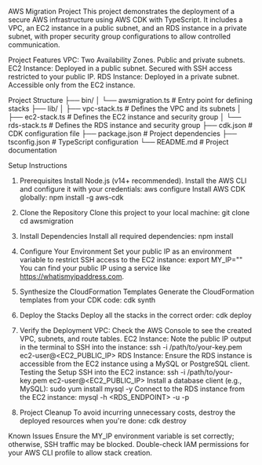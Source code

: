 AWS Migration Project
This project demonstrates the deployment of a secure AWS infrastructure using AWS CDK with TypeScript. It includes a VPC, an EC2 instance in a public subnet, and an RDS instance in a private subnet, with proper security group configurations to allow controlled communication.

Project Features
VPC:
Two Availability Zones.
Public and private subnets.
EC2 Instance:
Deployed in a public subnet.
Secured with SSH access restricted to your public IP.
RDS Instance:
Deployed in a private subnet.
Accessible only from the EC2 instance.

Project Structure
├── bin/
│ └── awsmigration.ts # Entry point for defining stacks
├── lib/
│ ├── vpc-stack.ts # Defines the VPC and its subnets
│ ├── ec2-stack.ts # Defines the EC2 instance and security group
│ └── rds-stack.ts # Defines the RDS instance and security group
├── cdk.json # CDK configuration file
├── package.json # Project dependencies
├── tsconfig.json # TypeScript configuration
└── README.md # Project documentation

Setup Instructions

1. Prerequisites
   Install Node.js (v14+ recommended).
   Install the AWS CLI and configure it with your credentials:
   aws configure
   Install AWS CDK globally:
   npm install -g aws-cdk

2. Clone the Repository
   Clone this project to your local machine:
   git clone <repository-url>
   cd awsmigration

3. Install Dependencies
   Install all required dependencies:
   npm install

4. Configure Your Environment
   Set your public IP as an environment variable to restrict SSH access to the EC2 instance:
   export MY_IP="<your-public-ip>"
   You can find your public IP using a service like https://whatismyipaddress.com.

5. Synthesize the CloudFormation Templates
   Generate the CloudFormation templates from your CDK code:
   cdk synth

6. Deploy the Stacks
   Deploy all the stacks in the correct order:
   cdk deploy

7. Verify the Deployment
   VPC: Check the AWS Console to see the created VPC, subnets, and route tables.
   EC2 Instance: Note the public IP output in the terminal to SSH into the instance:
   ssh -i /path/to/your-key.pem ec2-user@<EC2_PUBLIC_IP>
   RDS Instance: Ensure the RDS instance is accessible from the EC2 instance using a MySQL or PostgreSQL client.
   Testing the Setup
   SSH into the EC2 instance:
   ssh -i /path/to/your-key.pem ec2-user@<EC2_PUBLIC_IP>
   Install a database client (e.g., MySQL):
   sudo yum install mysql -y
   Connect to the RDS instance from the EC2 instance:
   mysql -h <RDS_ENDPOINT> -u <USERNAME> -p

8. Project Cleanup
   To avoid incurring unnecessary costs, destroy the deployed resources when you're done:
   cdk destroy

Known Issues
Ensure the MY_IP environment variable is set correctly; otherwise, SSH traffic may be blocked.
Double-check IAM permissions for your AWS CLI profile to allow stack creation.
